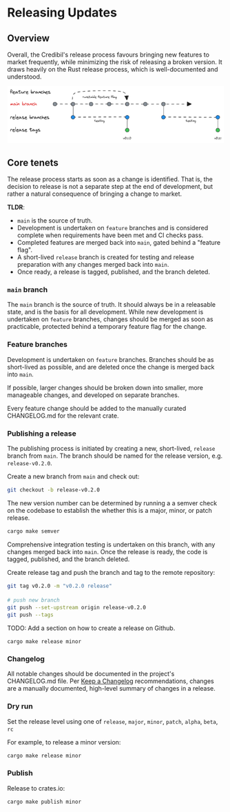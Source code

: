 # Releasing Updates

## Overview

Overall, the Credibil's release process favours bringing new features to market frequently, while minimizing the risk of releasing a broken version. It draws heavily on the Rust release process, which is well-documented and understood.

![Release Process](../../images/release.png)

## Core tenets

The release process starts as soon as a change is identified. That is, the decision to release is not a separate step at the end of development, but rather a natural consequence of bringing a change to market.

**TLDR**:

* `main` is the source of truth. 
* Development is undertaken on `feature` branches and is considered complete when requirements have been met and CI checks pass. 
* Completed features are merged back into `main`, gated behind a "feature flag".
* A short-lived `release` branch is created for testing and release preparation with any changes merged back into `main`.
* Once ready, a release is tagged, published, and the branch deleted.

### `main` branch

The `main` branch is the source of truth. It should always be in a releasable state, and is the basis for all development. While new development is undertaken on `feature` branches, changes should be merged as soon as practicable, protected behind a temporary feature flag for the change.

### Feature branches

Development is undertaken on `feature` branches. Branches should be as short-lived as possible, and are deleted once the change is merged back into `main`.

If possible, larger changes should be broken down into smaller, more manageable changes, and developed on separate branches.

Every feature change should be added to the manually curated CHANGELOG.md for the relevant crate.

### Publishing a release

The publishing process is initiated by creating a new, short-lived, `release` branch from `main`. The branch should be named for the release version, e.g. `release-v0.2.0`.

Create a new branch from `main` and check out:

```sh
git checkout -b release-v0.2.0
```

The new version number can be determined by running a a semver check on the codebase to establish the whether this is a major, minor, or patch release.

```sh
cargo make semver
```

Comprehensive integration testing is undertaken on this branch, with any changes merged back into `main`. Once the release is ready, the code is tagged, published, and the branch deleted.

Create release tag and push the branch and tag to the remote repository:

```sh
git tag v0.2.0 -m "v0.2.0 release"

# push new branch
git push --set-upstream origin release-v0.2.0
git push --tags
```

TODO: Add a section on how to create a release on Github.

```
cargo make release minor
```

### Changelog

All notable changes should be documented in the project's CHANGELOG.md file.
Per [Keep a Changelog](https://keepachangelog.com/en/1.0.0/) recommendations, changes are a manually
documented, high-level summary of changes in a release.

### Dry run

Set the release level using one of `release`, `major`, `minor`, `patch`, `alpha`, `beta`, `rc`

For example, to release a minor version:

```sh
cargo make release minor
```

### Publish

Release to crates.io:

```sh
cargo make publish minor
```

<!-- 
### [TO REVIEW] Github Release

In order to track changes to each crate independently, we need a branch containing only the contents of the crate we want to release:

Manually:

1. Create a new branch (use crate name).
2. Delete all files and folders except the crate to release.
3. Push the new branch
4. Use Github to create a release **on the new branch**

CLI:

```sh
# create a new branch from `main` and check out
git checkout -b release-v0.2.0

# delete all files and folders except the crate to release

# stage and commit changes
git add . 
git  commit -a -m "release-v0.2.0"

# tag the branch
git tag v0.2.0 -m "v0.2.0 release"

# push new branch
git push --set-upstream origin release-v0.2.0
git push --tags
``` -->
